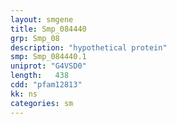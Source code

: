```yaml
---
layout: smgene
title: Smp_084440
grp: Smp_08
description: "hypothetical protein"
smp: Smp_084440.1
uniprot: "G4VSD0"
length:   438
cdd: "pfam12813"
kk: ns
categories: sm
---
```

